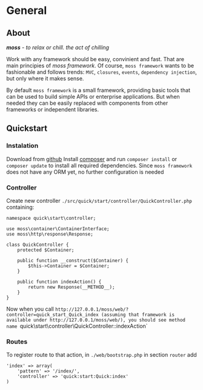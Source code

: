 # General

## About

_**moss** - to relax or chill. the act of chilling_

Work with any framework should be easy, convinient and fast. That are main principies of _moss framework_.
Of course, `moss framework` wants to be fashionable and follows trends: `MVC`, `closures`, `events`, `dependency injection`, but only where it makes sense.

By default `moss framework` is a small framework, providing basic tools that can be used to build simple APIs or enterprise applications.
But when needed they can be easily replaced with components from other frameworks or independent libraries.

## Quickstart

### Instalation

Download from [github](https://github.com/Potfur/moss)
Install [composer](https://getcomposer.org/) and run `composer install` or `composer update` to install all required dependencies.
Since `moss framework` does not have any ORM yet, no further configuration is needed

### Controller

Create new controller `./src/quick/start/controller/QuickController.php` containing:

	namespace quick\start\controller;

	use moss\container\ContainerInterface;
    use moss\http\response\Response;

	class QuickController {
		protected $Container;

		public function __construct($Container) {
			$this->Container = $Container;
		}

		public function indexAction() {
			return new Response(__METHOD__);
		}
	}

Now when you call `http://127.0.0.1/moss/web/?controller=quick_start_Quick_index (assuming that framework is available under http://127.0.0.1/moss/web/), you should see method name `quick\start\controller\QuickController::indexAction`

### Routes

To register route to that action, in `./web/bootstrap.php` in section `router` add

	'index' => array(
	    'pattern' => '/index/',
	    'controller' => 'quick:start:Quick:index'
	)


